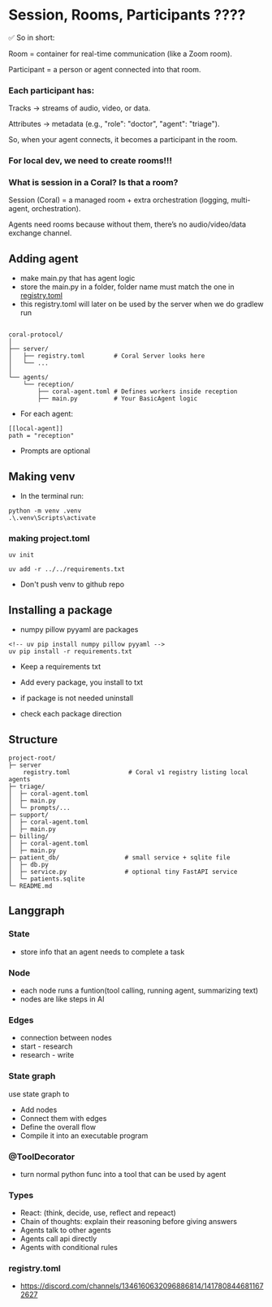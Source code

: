 # Session, Rooms, Participants ????

✅ So in short:

Room = container for real-time communication (like a Zoom room).

Participant = a person or agent connected into that room.

### Each participant has:

Tracks → streams of audio, video, or data.

Attributes → metadata (e.g., "role": "doctor", "agent": "triage").

So, when your agent connects, it becomes a participant in the room.

### For local dev, we need to create rooms!!!


### What is session in a Coral? Is that a room?

Session (Coral) = a managed room + extra orchestration (logging, multi-agent, orchestration).

Agents need rooms because without them, there’s no audio/video/data exchange channel.

## Adding agent 

- make main.py that has agent logic
- store the main.py in a folder, folder name must match the one in [registry.toml](registry.toml)
- this registry.toml will later on be used by the server when we do gradlew run

```

coral-protocol/
│
├── server/
│   ├── registry.toml        # Coral Server looks here
│   └── ...
│
└── agents/
    └── reception/
        ├── coral-agent.toml # Defines workers inside reception
        ├── main.py          # Your BasicAgent logic

```

- For each agent:

```
[[local-agent]]
path = "reception"

```
- Prompts are optional

## Making venv
- In the terminal run:
```
python -m venv .venv
.\.venv\Scripts\activate
```

### making project.toml


```
uv init

uv add -r ../../requirements.txt

```
- Don't push venv to github repo

## Installing a package 
- numpy pillow pyyaml are packages
```
<!-- uv pip install numpy pillow pyyaml -->
uv pip install -r requirements.txt
```
- Keep a requirements txt
- Add every package, you install to txt


- if package is not needed uninstall
- check each package direction 


## Structure
```
project-root/
├─ server
    registry.toml                # Coral v1 registry listing local agents
├─ triage/
│  ├─ coral-agent.toml
│  ├─ main.py
│  └─ prompts/...
├─ support/
│  ├─ coral-agent.toml
│  ├─ main.py
├─ billing/
│  ├─ coral-agent.toml
│  ├─ main.py
├─ patient_db/                  # small service + sqlite file
│  ├─ db.py
│  ├─ service.py                # optional tiny FastAPI service
│  └─ patients.sqlite
└─ README.md
```


## Langgraph

### State
- store info that an agent needs to complete a task


### Node
- each node runs a funtion(tool calling, running agent, summarizing text)
- nodes are like steps in AI


### Edges

- connection between nodes
- start - research 
- research - write

### State graph
use state graph to 
- Add nodes
- Connect them with edges
- Define the overall flow
- Compile it into an executable program


### @ToolDecorator

- turn normal python func into a tool that can be used by agent


### Types

- React: (think, decide, use, reflect and repeact)
- Chain of thoughts: explain their reasoning before giving answers
- Agents talk to other agents
- Agents call api directly
- Agents with conditional rules


### registry.toml

- https://discord.com/channels/1346160632096886814/1417808446811672627